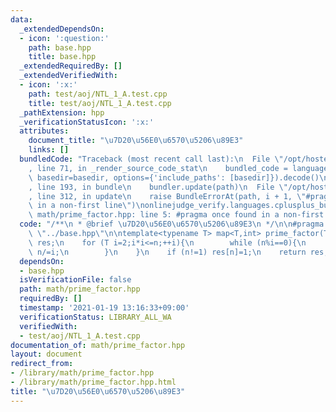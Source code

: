 ```yaml
---
data:
  _extendedDependsOn:
  - icon: ':question:'
    path: base.hpp
    title: base.hpp
  _extendedRequiredBy: []
  _extendedVerifiedWith:
  - icon: ':x:'
    path: test/aoj/NTL_1_A.test.cpp
    title: test/aoj/NTL_1_A.test.cpp
  _pathExtension: hpp
  _verificationStatusIcon: ':x:'
  attributes:
    document_title: "\u7D20\u56E0\u6570\u5206\u89E3"
    links: []
  bundledCode: "Traceback (most recent call last):\n  File \"/opt/hostedtoolcache/Python/3.9.1/x64/lib/python3.9/site-packages/onlinejudge_verify/documentation/build.py\"\
    , line 71, in _render_source_code_stat\n    bundled_code = language.bundle(stat.path,\
    \ basedir=basedir, options={'include_paths': [basedir]}).decode()\n  File \"/opt/hostedtoolcache/Python/3.9.1/x64/lib/python3.9/site-packages/onlinejudge_verify/languages/cplusplus.py\"\
    , line 193, in bundle\n    bundler.update(path)\n  File \"/opt/hostedtoolcache/Python/3.9.1/x64/lib/python3.9/site-packages/onlinejudge_verify/languages/cplusplus_bundle.py\"\
    , line 312, in update\n    raise BundleErrorAt(path, i + 1, \"#pragma once found\
    \ in a non-first line\")\nonlinejudge_verify.languages.cplusplus_bundle.BundleErrorAt:\
    \ math/prime_factor.hpp: line 5: #pragma once found in a non-first line\n"
  code: "/**\n * @brief \u7D20\u56E0\u6570\u5206\u89E3\n */\n\n#pragma once\n\n#include\
    \ \"../base.hpp\"\n\ntemplate<typename T> map<T,int> prime_factor(T n){\n    map<T,int>\
    \ res;\n    for (T i=2;i*i<=n;++i){\n        while (n%i==0){\n            ++res[i];\
    \ n/=i;\n        }\n    }\n    if (n!=1) res[n]=1;\n    return res;\n}"
  dependsOn:
  - base.hpp
  isVerificationFile: false
  path: math/prime_factor.hpp
  requiredBy: []
  timestamp: '2021-01-19 13:16:33+09:00'
  verificationStatus: LIBRARY_ALL_WA
  verifiedWith:
  - test/aoj/NTL_1_A.test.cpp
documentation_of: math/prime_factor.hpp
layout: document
redirect_from:
- /library/math/prime_factor.hpp
- /library/math/prime_factor.hpp.html
title: "\u7D20\u56E0\u6570\u5206\u89E3"
---
```

